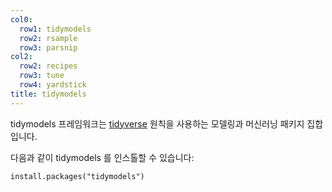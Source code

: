 ```yaml
---
col0:
  row1: tidymodels
  row2: rsample
  row3: parsnip
col2:
  row2: recipes
  row3: tune
  row4: yardstick
title: tidymodels
---
```


tidymodels 프레임워크는 [tidyverse](https://www.tidyverse.org/) 원칙을 사용하는 모델링과 머신러닝 패키지 집합입니다.

다음과 같이 tidymodels 를 인스톨할 수 있습니다:

```{r, eval= FALSE}
install.packages("tidymodels")
```
